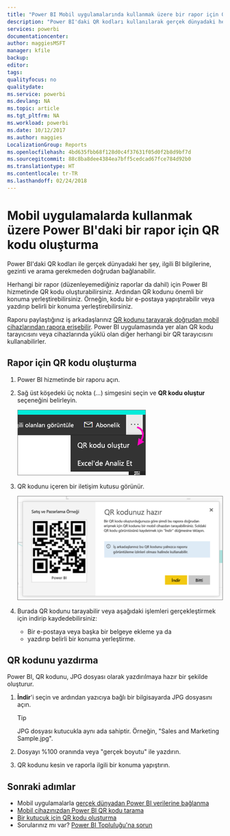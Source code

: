 ```yaml
---
title: "Power BI Mobil uygulamalarında kullanmak üzere bir rapor için QR kodu oluşturma"
description: "Power BI'daki QR kodları kullanılarak gerçek dünyadaki her şey, Power BI Mobil uygulamasındaki ilgili BI bilgilerine, arama gerekmeden doğrudan bağlanabilir."
services: powerbi
documentationcenter: 
author: maggiesMSFT
manager: kfile
backup: 
editor: 
tags: 
qualityfocus: no
qualitydate: 
ms.service: powerbi
ms.devlang: NA
ms.topic: article
ms.tgt_pltfrm: NA
ms.workload: powerbi
ms.date: 10/12/2017
ms.author: maggies
LocalizationGroup: Reports
ms.openlocfilehash: 4bd635fbb68f128d0c4f37631f05d0f2b8d9bf7d
ms.sourcegitcommit: 88c8ba8dee4384ea7bff5cedcad67fce784d92b0
ms.translationtype: HT
ms.contentlocale: tr-TR
ms.lasthandoff: 02/24/2018
---
```

# <a name="create-a-qr-code-for-a-report-in-power-bi-to-use-in-the-mobile-apps"></a>Mobil uygulamalarda kullanmak üzere Power BI'daki bir rapor için QR kodu oluşturma
Power BI'daki QR kodları ile gerçek dünyadaki her şey, ilgili BI bilgilerine, gezinti ve arama gerekmeden doğrudan bağlanabilir.

Herhangi bir rapor (düzenleyemediğiniz raporlar da dahil) için Power BI hizmetinde QR kodu oluşturabilirsiniz. Ardından QR kodunu önemli bir konuma yerleştirebilirsiniz. Örneğin, kodu bir e-postaya yapıştırabilir veya yazdırıp belirli bir konuma yerleştirebilirsiniz. 

Raporu paylaştığınız iş arkadaşlarınız [QR kodunu tarayarak doğrudan mobil cihazlarından rapora erişebilir](mobile-apps-qr-code.md). Power BI uygulamasında yer alan QR kodu tarayıcısını veya cihazlarında yüklü olan diğer herhangi bir QR tarayıcısını kullanabilirler.

## <a name="create-a-qr-code-for-a-report"></a>Rapor için QR kodu oluşturma
1. Power BI hizmetinde bir raporu açın.
2. Sağ üst köşedeki üç nokta (...) simgesini seçin ve **QR kodu oluştur** seçeneğini belirleyin. 
   
    ![](media/service-create-qr-code-for-report/power-bi-create-qr-code-report.png)
3. QR kodunu içeren bir iletişim kutusu görünür. 
   
    ![](media/service-create-qr-code-for-report/powerbi_report_qrcode.png)
4. Burada QR kodunu tarayabilir veya aşağıdaki işlemleri gerçekleştirmek için indirip kaydedebilirsiniz: 
   
   * Bir e-postaya veya başka bir belgeye ekleme ya da 
   * yazdırıp belirli bir konuma yerleştirme. 

## <a name="print-the-qr-code"></a>QR kodunu yazdırma
Power BI, QR kodunu, JPG dosyası olarak yazdırılmaya hazır bir şekilde oluşturur. 

1. **İndir**'i seçin ve ardından yazıcıya bağlı bir bilgisayarda JPG dosyasını açın.  
   
   > [!TIP]
   > JPG dosyası kutucukla aynı ada sahiptir. Örneğin, "Sales and Marketing Sample.jpg".
   > 
   > 
2. Dosyayı %100 oranında veya "gerçek boyutu" ile yazdırın.  
3. QR kodunu kesin ve raporla ilgili bir konuma yapıştırın. 

## <a name="next-steps"></a>Sonraki adımlar
* Mobil uygulamalarla [gerçek dünyadan Power BI verilerine bağlanma](mobile-apps-data-in-real-world-context.md)
* [Mobil cihazınızdan Power BI QR kodu tarama](mobile-apps-qr-code.md)
* [Bir kutucuk için QR kodu oluşturma](service-create-qr-code-for-tile.md)
* Sorularınız mı var? [Power BI Topluluğu'na sorun](http://community.powerbi.com/)

